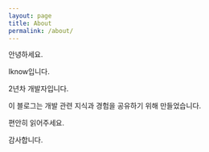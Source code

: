 ```yaml
---
layout: page
title: About
permalink: /about/
---
```

<!-- 
This is the base Jekyll theme. You can find out more info about customizing your Jekyll theme, as well as basic Jekyll usage documentation at [jekyllrb.com](https://jekyllrb.com/)

You can find the source code for Minima at GitHub:
[jekyll][jekyll-organization] /
[minima](https://github.com/jekyll/minima)

You can find the source code for Jekyll at GitHub:
[jekyll][jekyll-organization] /
[jekyll](https://github.com/jekyll/jekyll)


[jekyll-organization]: https://github.com/jekyll -->

안녕하세요.

Iknow입니다.

2년차 개발자입니다.

이 블로그는 개발 관련 지식과 경험을 공유하기 위해 만들었습니다.

편안히 읽어주세요.

감사합니다.